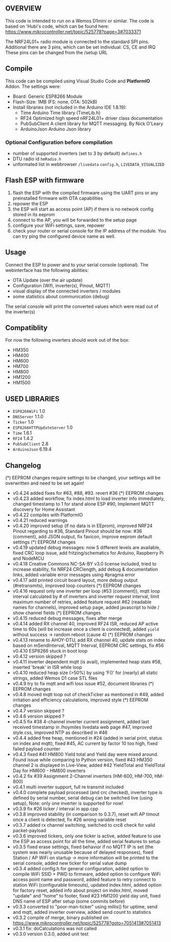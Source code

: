 ## OVERVIEW

This code is intended to run on a Wemos D1mini or similar. The code is based on 'Hubi's code, which can be found here: <https://www.mikrocontroller.net/topic/525778?page=3#7033371>

The NRF24L01+ radio module is connected to the standard SPI pins. Additional there are 3 pins, which can be set individual: CS, CE and IRQ
These pins can be changed from the /setup URL


## Compile

This code can be compiled using Visual Studio Code and **PlatformIO** Addon. The settings were:

- Board: Generic ESP8266 Module
- Flash-Size: 1MB (FS: none, OTA: 502kB)
- Install libraries (not included in the Arduino IDE 1.8.19):
  - Time            Arduino Time library (TimeLib.h)
  - RF24            Optimized high speed nRF24L01+ driver class documentation
  - PubSubClient    A client library for MQTT messaging. By Nick O'Leary
  - ArduinoJson     Arduino Json library

### Optional Configuration before compilation

- number of supported inverters (set to 3 by default) `defines.h`
- DTU radio id `hmRadio.h`
- unformated list in webbrowser `/livedata` `config.h`, `LIVEDATA_VISUALIZED`


## Flash ESP with firmware

1. flash the ESP with the compiled firmware using the UART pins or any preinstalled firmware with OTA capabilities
2. repower the ESP
3. the ESP will start as access point (AP) if there is no network config stored in its eeprom
4. connect to the AP, you will be forwarded to the setup page
5. configure your WiFi settings, save, repower
6. check your router or serial console for the IP address of the module. You can try ping the configured device name as well.


## Usage

Connect the ESP to power and to your serial console (optional). The webinterface has the following abilities:

- OTA Update (over the air update)
- Configuration (Wifi, inverter(s), Pinout, MQTT)
- visual display of the connected inverters / modules
- some statistics about communication (debug)

The serial console will print the converted values which were read out of the inverter(s)


## Compatiblity

For now the following inverters should work out of the box:

- HM350
- HM400
- HM600
- HM700
- HM800
- HM1200
- HM1500

## USED LIBRARIES

- `ESP8266WiFi` 1.0
- `DNSServer` 1.1.0
- `Ticker` 1.0
- `ESP8266HTTPUpdateServer` 1.0
- `Time` 1.6.1
- `RF24` 1.4.2
- `PubSubClient` 2.8
- `ArduinoJson` 6.19.4

## Changelog

(*) EEPROM changes require settings to be changed, your settings will be overwritten and need to be set again!

- v0.4.24 added fixes for #63, #88, #93. revert #36 (*) EEPROM changes
- v0.4.23 added workflow, fix index.html to load inverter info immediately, changed timestamp to 1 for stand alone ESP #90, Implement MQTT discovery for Home Assistant
- v0.4.22 compiles with PlatformIO
- v0.4.21 reduced warnings
- v0.4.20 improved setup (if no data is in EEprom), improved NRF24 Pinout regarding to #36, Standard Pinout should be now: #36 (comment), add JSON output, fix favicon, improve eeprom default settings (*) EEPROM changes
- v0.4.19 updated debug messages: now 5 different levels are available, fixed CRC loop issue, add fritzing/schematics for Arduino, Raspberry Pi and NodeMCU
- v0.4.18 Creative Commons NC-SA-BY v3.0  license included, tried to increase stability, fix NRF24 CRClength, add debug & documentation links,  added variable error messages using #pragma error
- v0.4.17 add printed circuit board layout, more debug output (#retransmits), improved loop counters (*) EEPROM changes
- v0.4.16 request only one inverter per loop (#53 (comment)), mqtt loop interval calculated by # of inverters and inverter request interval, limit maximum number of retries, added feature request #62 (readable names for channels), improved setup page, added javascript to hide / show channel fields (*) EEPROM changes
- v0.4.15 reduced debug messages, fixes after merge
- v0.4.14 added RX channel 40, improved RF24 ISR, reduced AP active time to 60s (will be increase once a client is connected), added `yield` without success -> random reboot (cause 4) (*) EEPROM changes
- v0.4.13 rename to AHOY-DTU, add RX channel 40, update stats on index based on mSendInterval, MQTT Interval, EEPROM CRC settings, fix #56 v0.4.10 ESP8266 stuck in boot loop
- v0.4.12 version skipped ?
- v0.4.11 inverter dependent mqtt (is avail), implemented heap stats #58, inserted 'break' in ISR while loop
- v0.4.10 reduced heap size (>50%) by using 'F()' for (nearly) all static strings, added Wemos D1 case STL files
- v0.4.9 try to fix mqtt and wifi loss issue #52, document libraries (*) EEPROM changes
- v0.4.8 moved mqtt loop out of checkTicker as mentioned in #49, added irritation and efficiency calculations, improved style (*) EEPROM changes
- v0.4.7 version skipped ?
- v0.4.6 version skipped ?
- v0.4.5 fix #38 4-channel inverter current assignment, added last received timestamp in /hoymiles livedata web page #47, improved style.css, improved NTP as described in #46
- v0.4.4 added free heap, mentioned in #24 (added in serial print, status on index and mqtt), fixed #45, AC current by factor 10 too high, fixed failed payload counter
- v0.4.3 fixed #41 HM800 Yield total and Yield day were mixed around. Found issue while comparing to Python version, fixed #43 HM350 channel 2 is displayed in Live-View, added #42 YieldTotal and YieldTotal Day for HM600 - HM800 inverters
- v0.4.2 fix #39 Assignment 2-Channel inverters (HM-600, HM-700, HM-800)
- v0.4.1 multi inverter support, full re transmit included
- v0.4.0 complete payload processed (and crc checked), inverter type is defined by serial number, serial debug can be switched live (using setup), Note: only one inverter is supported for now!
- v0.3.9 fix #26 ticker / interval in app.cpp
- v0.3.8 improved stability (in comparison to 0.3.7), reset wifi AP timout once a client is detected, fix #26 wrong variable reset
- v0.3.7 added rx channel switching, switched to crc8 check for valid packet-payload
- v0.3.6 improved tickers, only one ticker is active, added feature to use the ESP as access point for all the time, added serial features to setup
- v0.3.5 fixed erase settings, fixed behavior if no MQTT IP is set (the system was nearly unusable because of delayed responses), fixed Station / AP WiFi on startup -> more information will be printed to the serial console, added new ticker for serial value dump
- v0.3.4 added config.h for general configuration, added option to compile WiFi SSID + PWD to firmware, added option to configure WiFi access point name and password, added feature to retry connect to station WiFi (configurable timeouts), updated index.html, added option for factory reset, added info about project on index.html, moved "update" and "home" to footer, fixed #23 HM1200 yield day unit, fixed DNS name of ESP after setup (some commits before)
- v0.3.3 converted to "poor-man-ticker" using millis() for uptime, send and mqtt, added inverter overview, added send count to statistics
- v0.3.2 compile of merge, binary published on https://www.mikrocontroller.net/topic/525778?goto=7051413#7051413
- v0.3.1 fix: doCalculations was not called
- v0.3.0 version 0.3.0, added unit test
